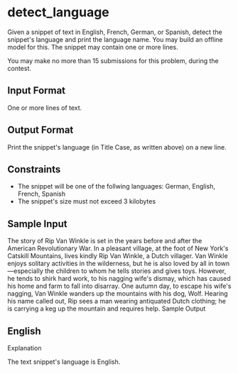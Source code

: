# detect_language
Given a snippet of text in English, French, German, or Spanish, detect the snippet's language and print the language name. You may build an offline model for this. The snippet may contain one or more lines.

You may make no more than 15 submissions for this problem, during the contest.

## Input Format
One or more lines of text.

## Output Format
Print the snippet's language (in Title Case, as written above) on a new line.


## Constraints
+ The snippet will be one of the follwing languages: German, English, French, Spanish
+ The snippet's size must not exceed 3 kilobytes

## Sample Input

The story of Rip Van Winkle is set in the years before and after the American Revolutionary War. In a pleasant village, at the foot of New York's Catskill Mountains, lives kindly Rip Van Winkle, a Dutch villager. Van Winkle enjoys solitary activities in the wilderness, but he is also loved by all in town—especially the children to whom he tells stories and gives toys. However, he tends to shirk hard work, to his nagging wife's dismay, which has caused his home and farm to fall into disarray. One autumn day, to escape his wife's nagging, Van Winkle wanders up the mountains with his dog, Wolf. Hearing his name called out, Rip sees a man wearing antiquated Dutch clothing; he is carrying a keg up the mountain and requires help. 
Sample Output

## English
Explanation

The text snippet's language is English.
